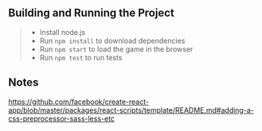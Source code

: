 ## Building and Running the Project

> - Install node.js
> - Run ```npm install``` to download dependencies
> - Run ```npm start``` to load the game in the browser
> - Run ```npm test``` to run tests

## Notes
https://github.com/facebook/create-react-app/blob/master/packages/react-scripts/template/README.md#adding-a-css-preprocessor-sass-less-etc

